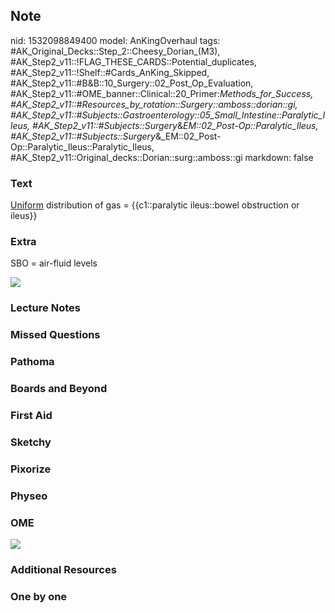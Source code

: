 ## Note
nid: 1532098849400
model: AnKingOverhaul
tags: #AK_Original_Decks::Step_2::Cheesy_Dorian_(M3), #AK_Step2_v11::!FLAG_THESE_CARDS::Potential_duplicates, #AK_Step2_v11::!Shelf::#Cards_AnKing_Skipped, #AK_Step2_v11::#B&B::10_Surgery::02_Post_Op_Evaluation, #AK_Step2_v11::#OME_banner::Clinical::20_Primer:_Methods_for_Success, #AK_Step2_v11::#Resources_by_rotation::Surgery::amboss::dorian::gi, #AK_Step2_v11::#Subjects::Gastroenterology::05_Small_Intestine::Paralytic_Ileus, #AK_Step2_v11::#Subjects::Surgery_&_EM::02_Post-Op::Paralytic_Ileus, #AK_Step2_v11::#Subjects::Surgery_&_EM::02_Post-Op::Paralytic_Ileus::Paralytic_Ileus, #AK_Step2_v11::Original_decks::Dorian::surg::amboss::gi
markdown: false

### Text
<u>Uniform</u> distribution of gas = {{c1::paralytic ileus::bowel
obstruction or ileus}}

### Extra
SBO = air-fluid levels
<div><img src="paste-4211997117775873.jpg"></div>

### Lecture Notes


### Missed Questions


### Pathoma


### Boards and Beyond


### First Aid


### Sketchy


### Pixorize


### Physeo


### OME
<div class="ome-widget">
  <a href="https://onlinemeded.org/spa/surgery?ref=anki"><img src=
  "_OME_AnkiFlashcards_Topic_1.png"></a>
</div>

### Additional Resources


### One by one

